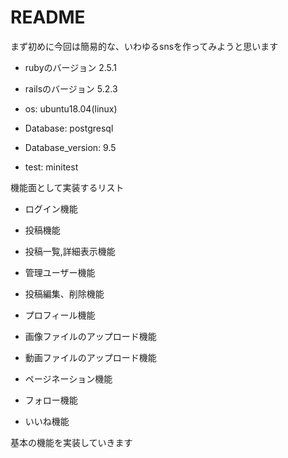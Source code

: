 # README

まず初めに今回は簡易的な、いわゆるsnsを作ってみようと思います

* rubyのバージョン 2.5.1

* railsのバージョン 5.2.3

* os: ubuntu18.04(linux)

* Database: postgresql

* Database_version: 9.5

* test: minitest

機能面として実装するリスト

* ログイン機能

* 投稿機能

* 投稿一覧,詳細表示機能

* 管理ユーザー機能

* 投稿編集、削除機能

* プロフィール機能

* 画像ファイルのアップロード機能

* 動画ファイルのアップロード機能

* ページネーション機能

* フォロー機能

* いいね機能

基本の機能を実装していきます
